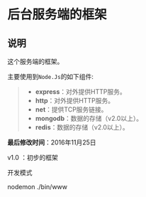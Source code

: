 后台服务端的框架
=================================================

说明
-------------------------------------------------
这个服务端的框架。
  
主要使用到``Node.Js``的如下组件:  

> * **express**：对外提供HTTP服务。  
> * **http**：对外提供HTTP服务。  
> * **net**：提供TCP服务链接。  
> * **mongodb**：数据的存储（v2.0以上）。  
> * **redis**：数据的存储（v2.0以上）。

**最后修改时间**：2016年11月25日

v1.0  ：初步的框架

开发模式

nodemon ./bin/www
